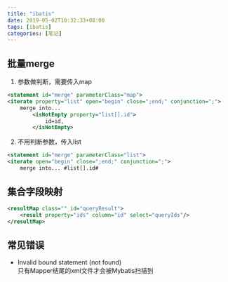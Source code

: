 ```yaml
---
title: "ibatis"
date: 2019-05-02T10:32:33+08:00
tags: [ibatis]
categories: [笔记]
---
```


## 批量merge
1. 参数做判断，需要传入map
```xml
<statement id="merge" parameterClass="map">
<iterate property="list" open="begin" close=";end;" conjunction=";">
    merge into...
        <isNotEmpty property="list[].id">
            id=id,
        </isNotEmpty>
```
2. 不用判断参数，传入list
```xml
<statement id="merge" parameterClass="list">
<iterate open="begin" close=";end;" conjunction=";">
    merge into... #list[].id#
```
## 集合字段映射
```xml
<resultMap class="" id="queryResult">
    <result property="ids" column="id" select="queryIds"/>
</resultMap>
```
## 常见错误
* Invalid bound statement (not found)  
只有Mapper结尾的xml文件才会被Mybatis扫描到